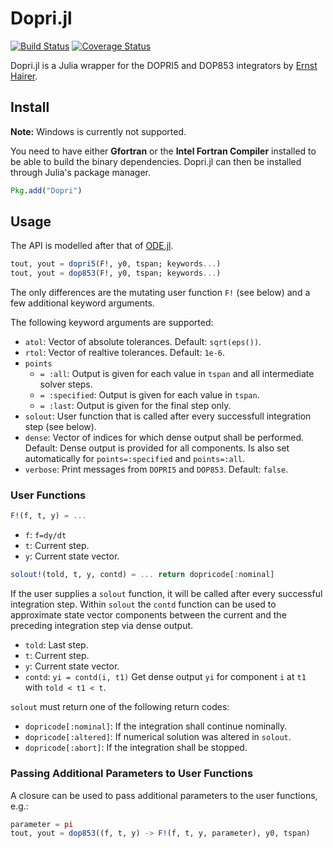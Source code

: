 # Dopri.jl

[![Build Status](https://travis-ci.org/helgee/Dopri.jl.svg)](https://travis-ci.org/helgee/Dopri.jl)
[![Coverage Status](https://coveralls.io/repos/helgee/Dopri.jl/badge.svg?branch=master&service=github)](https://coveralls.io/github/helgee/Dopri.jl?branch=master)

Dopri.jl is a Julia wrapper for the DOPRI5 and DOP853 integrators by [Ernst Hairer](http://www.unige.ch/~hairer/software.html).

## Install

__Note:__ Windows is currently not supported.

You need to have either __Gfortran__ or the __Intel Fortran Compiler__ installed to be able to build the binary dependencies. Dopri.jl can then be installed through Julia's package manager.

```julia
Pkg.add("Dopri")
```

## Usage

The API is modelled after that of [ODE.jl](https://github.com/JuliaLang/ODE.jl).

```julia
tout, yout = dopri5(F!, y0, tspan; keywords...)
tout, yout = dop853(F!, y0, tspan; keywords...)
```

The only differences are the mutating user function `F!` (see below) and a few additional keyword arguments.

The following keyword arguments are supported:

* `atol`: Vector of absolute tolerances. Default: `sqrt(eps())`.
* `rtol`: Vector of realtive tolerances. Default: `1e-6`.
* `points`
    * `= :all`: Output is given for each value in `tspan` and all intermediate solver steps.
    * `= :specified`: Output is given for each value in `tspan`.
    * `= :last`: Output is given for the final step only.
* `solout`: User function that is called after every successfull integration step (see below).
* `dense`: Vector of indices for which dense output shall be performed. Default: Dense output is provided for all components. Is also set automatically for `points=:specified` and `points=:all`.
* `verbose`: Print messages from `DOPRI5` and `DOP853`. Default: `false`.

### User Functions
```julia
F!(f, t, y) = ...
```

* `f`: `f=dy/dt`
* `t`: Current step.
* `y`: Current state vector.

```julia
solout!(told, t, y, contd) = ... return dopricode[:nominal]
```

If the user supplies a `solout` function, it will be called after every successful integration step. Within `solout` the `contd` function can be used to approximate state vector components between the current and the preceding integration step via dense output.

* `told`: Last step.
* `t`: Current step.
* `y`: Current state vector.
* `contd`: `yi = contd(i, t1)` Get dense output `yi` for component `i` at `t1` with `told < t1 < t`.

`solout` must return one of the following return codes:

* `dopricode[:nominal]`: If the integration shall continue nominally.
* `dopricode[:altered]`: If numerical solution was altered in `solout`.
* `dopricode[:abort]`: If the integration shall be stopped.

### Passing Additional Parameters to User Functions

A closure can be used to pass additional parameters to the user functions, e.g.:

```julia
parameter = pi
tout, yout = dop853((f, t, y) -> F!(f, t, y, parameter), y0, tspan)
```
